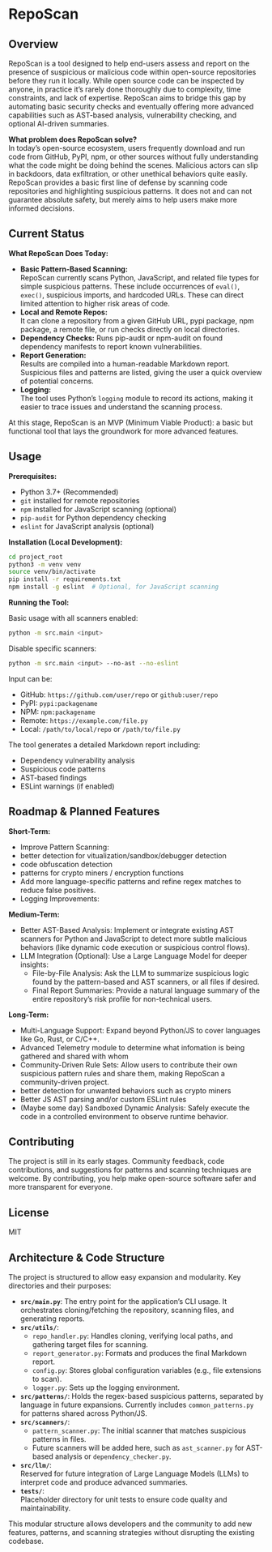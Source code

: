 # RepoScan

## Overview

RepoScan is a tool designed to help end-users assess and report on the presence of suspicious or malicious code within open-source repositories before they run it locally. While open source code can be inspected by anyone, in practice it’s rarely done thoroughly due to complexity, time constraints, and lack of expertise. RepoScan aims to bridge this gap by automating basic security checks and eventually offering more advanced capabilities such as AST-based analysis, vulnerability checking, and optional AI-driven summaries.

**What problem does RepoScan solve?**  
In today’s open-source ecosystem, users frequently download and run code from GitHub, PyPI, npm, or other sources without fully understanding what the code might be doing behind the scenes. Malicious actors can slip in backdoors, data exfiltration, or other unethical behaviors quite easily. RepoScan provides a basic first line of defense by scanning code repositories and highlighting suspicious patterns. It does not and can not guarantee absolute safety, but merely aims to help users make more informed decisions.

## Current Status

**What RepoScan Does Today:**

- **Basic Pattern-Based Scanning:**  
  RepoScan currently scans Python, JavaScript, and related file types for simple suspicious patterns. These include occurrences of `eval()`, `exec()`, suspicious imports, and hardcoded URLs. These can direct limited attention to higher risk areas of code. 
- **Local and Remote Repos:**  
  It can clone a repository from a given GitHub URL, pypi package, npm package, a remote file, or run checks directly on local directories.
- **Dependency Checks:**
  Runs pip-audit or npm-audit on found dependency manifests to report known vulnerabilities. 
- **Report Generation:**  
  Results are compiled into a human-readable Markdown report. Suspicious files and patterns are listed, giving the user a quick overview of potential concerns.
- **Logging:**  
  The tool uses Python’s `logging` module to record its actions, making it easier to trace issues and understand the scanning process.

At this stage, RepoScan is an MVP (Minimum Viable Product): a basic but functional tool that lays the groundwork for more advanced features.


## Usage

**Prerequisites:**

- Python 3.7+ (Recommended)
- `git` installed for remote repositories
- `npm` installed for JavaScript scanning (optional)
- `pip-audit` for Python dependency checking
- `eslint` for JavaScript analysis (optional)

**Installation (Local Development):**

```bash
cd project_root
python3 -m venv venv
source venv/bin/activate
pip install -r requirements.txt
npm install -g eslint  # Optional, for JavaScript scanning
```

**Running the Tool:**

Basic usage with all scanners enabled:
```bash
python -m src.main <input>
```

Disable specific scanners:
```bash
python -m src.main <input> --no-ast --no-eslint
```

Input can be:
- GitHub: `https://github.com/user/repo` or `github:user/repo`
- PyPI: `pypi:packagename`
- NPM: `npm:packagename`
- Remote: `https://example.com/file.py`
- Local: `/path/to/local/repo` or `/path/to/file.py`

The tool generates a detailed Markdown report including:
- Dependency vulnerability analysis
- Suspicious code patterns
- AST-based findings
- ESLint warnings (if enabled)

## Roadmap & Planned Features

**Short-Term:**

- Improve Pattern Scanning:
- better detection for vitualization/sandbox/debugger detection
- code obfuscation detection
- patterns for crypto miners / encryption functions
- Add more language-specific patterns and refine regex matches to reduce false positives.
- Logging Improvements:

**Medium-Term:**

- Better AST-Based Analysis:
Implement or integrate existing AST scanners for Python and JavaScript to detect more subtle malicious behaviors (like dynamic code execution or suspicious control flows).
- LLM Integration (Optional):
Use a Large Language Model for deeper insights:
  - File-by-File Analysis: Ask the LLM to summarize suspicious logic found by the pattern-based and AST scanners, or all files if desired. 
  - Final Report Summaries: Provide a natural language summary of the entire repository’s risk profile for non-technical users.

**Long-Term:**

- Multi-Language Support:
Expand beyond Python/JS to cover languages like Go, Rust, or C/C++.
- Advanced Telemetry module to determine what infomation is being gathered and shared with whom
- Community-Driven Rule Sets:
Allow users to contribute their own suspicious pattern rules and share them, making RepoScan a community-driven project.
- better detection for unwanted behaviors such as crypto miners
- Better JS AST parsing and/or custom ESLint rules
- (Maybe some day) Sandboxed Dynamic Analysis:
Safely execute the code in a controlled environment to observe runtime behavior.

## Contributing
The project is still in its early stages. Community feedback, code contributions, and suggestions for patterns and scanning techniques are welcome. By contributing, you help make open-source software safer and more transparent for everyone.

## License
MIT

## Architecture & Code Structure

The project is structured to allow easy expansion and modularity. Key directories and their purposes:

- **`src/main.py`**: The entry point for the application’s CLI usage. It orchestrates cloning/fetching the repository, scanning files, and generating reports.
- **`src/utils/`**:  
  - `repo_handler.py`: Handles cloning, verifying local paths, and gathering target files for scanning.  
  - `report_generator.py`: Formats and produces the final Markdown report.  
  - `config.py`: Stores global configuration variables (e.g., file extensions to scan).  
  - `logger.py`: Sets up the logging environment.
- **`src/patterns/`**: Holds the regex-based suspicious patterns, separated by language in future expansions. Currently includes `common_patterns.py` for patterns shared across Python/JS.
- **`src/scanners/`**:  
  - `pattern_scanner.py`: The initial scanner that matches suspicious patterns in files.  
  - Future scanners will be added here, such as `ast_scanner.py` for AST-based analysis or `dependency_checker.py`.
- **`src/llm/`**:  
  Reserved for future integration of Large Language Models (LLMs) to interpret code and produce advanced summaries.
- **`tests/`**:  
  Placeholder directory for unit tests to ensure code quality and maintainability.

This modular structure allows developers and the community to add new features, patterns, and scanning strategies without disrupting the existing codebase.
